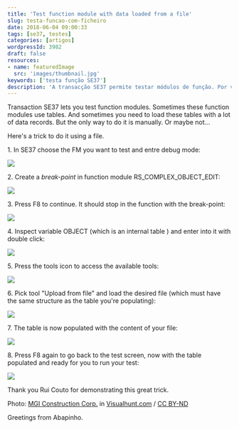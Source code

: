 ```yaml
---
title: 'Test function module with data loaded from a file'
slug: testa-funcao-com-ficheiro
date: 2018-06-04 09:00:33
tags: [se37, testes]
categories: [artigos]
wordpressId: 3982
draft: false
resources:
- name: featuredImage
  src: 'images/thumbnail.jpg'
keywords: ['testa função SE37']
description: 'A transacção SE37 permite testar módulos de função. Por vezes esses módulos de função utilizam tabelas. Pode dar-se o caso de precisarmos de carregar muitas linhas de dados de teste em uma ou mais dessas tabelas. Aqui fica um truque para o conseguir fazer a partir de um ficheiro.'
---
```

Transaction SE37 lets you test function modules. Sometimes these function modules use tables. And sometimes you need to load these tables with a lot of data records. But the only way to do it is manually. Or maybe not...

Here's a trick to do it using a file.

<!--more-->

1\. In SE37 choose the FM you want to test and entre debug mode:

[![][1]][1]

2\. Create a _break-point_ in function module RS_COMPLEX_OBJECT_EDIT:

[![][2]][2]

3\. Press F8 to continue. It should stop in the function with the break-point:

[![][3]][3]

4\. Inspect variable OBJECT (which is an internal table ) and enter into it with double click:

[![][4]][4]

5\. Press the tools icon to access the available tools:

[![][5]][5]

6\. Pick tool "Upload from file" and load the desired file (which must have the same structure as the table you're populating):

[![][6]][6]

7\. The table is now populated with the content of your file:

[![][7]][7]

8\. Press F8 again to go back to the test screen, now with the table populated and ready for you to run your test:

[![][8]][8]

Thank you Rui Couto for demonstrating this great trick.

Photo: [MGI Construction Corp.][9] in [Visualhunt.com][10] / [ CC BY-ND][11]

Greetings from Abapinho.

   [1]: images/Picture1.png
   [2]: images/Picture3.png
   [3]: images/Picture4.png
   [4]: images/Picture5.png
   [5]: images/Picture65.png
   [6]: images/Picture6.png
   [7]: images/Picture7.png
   [8]: images/Picture8.png
   [9]: https://visualhunt.com/author/c56abe
   [10]: https://visualhunt.com/re/0b3fcb
   [11]: https://creativecommons.org/licenses/by-nd/2.0/
